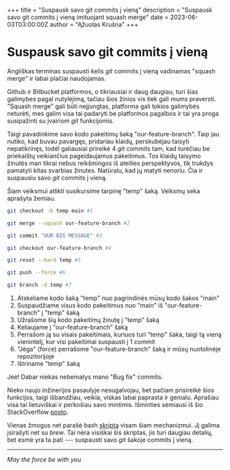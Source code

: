 +++
title = "Suspausk savo git commits į vieną"
description = "Suspausk savo git commits į vieną imituojant squash merge"
date = 2023-06-03T03:00:00Z
author = "Ąžuolas Krušna"
+++

# Suspausk savo git commits į vieną

Angliškas terminas suspausti kelis _git_ commits į vieną vadinamas "squash merge" ir labai plačiai naudojamas.

Github ir Bitbucket platformos, o tikriausiai ir daug daugiau, turi šias galimybes pagal nutylėjimą, tačiau šios žinios vis tiek gali mums praversti. "Squash merge" gali būti neįjungtas, platforma gali tokios galimybės neturėti, mes galim visa tai padaryti be platformos pagalbos ir tai yra proga susipažinti su įvairiom _git_ funkcijomis.

Taigi pavadinkime savo kodo pakeitimų šaką "our-feature-branch". Taip jau nutiko, kad buvau pavargęs, pridariau klaidų, perskubėjau taisyti nepatikrinęs, todėl galiausiai prireikė 4 _git_ commits tam, kad turėčiau be priekaištų veikiančius pageidaujamus pakeitimus. Tos klaidų taisymo žinutės man tikrai nebus reikšmingos iš ateities perspektyvos, tik trukdys pamatyti kitas svarbias žinutes. Natūralu, kad jų matyti nenoriu. Čia ir suspausiu savo _git_ commits į vieną.

Šiam veiksmui atlikti susikursime tarpinę "temp" šaką. Veiksmų seka aprašyta žemiau. 
```bash
git checkout -b temp main #1

git merge --squash our-feature-branch #2

git commit "OUR BIG MESSAGE" #3

git checkout our-feature-branch #4

git reset --hard temp #5

git push --force #6

git branch -d temp #7
```

1. Atskeliame kodo šaką "temp" nuo pagrindinės mūsų kodo šakos "main"
2. Suspaudžiame visus kodo pakeitimus nuo "main" iš "our-feature-branch" į "temp" šaką
3. Užrašome šių kodo pakeitimų žinutę į "temp" šaką
4. Keliaujame į "our-feature-branch" šaką
5. Perrašom ją su visais pakeitimais, kuriuos turi "temp" šaka, taigi tą vieną vienintelį, kur visi pakeitimai suspausti į 1 commit
6. "Jėga" (force) perrašome "our-feature-branch" šaką ir mūsų nuotolinėje repozitorijoje
7. Ištriname "temp" šaką

Jėė! Dabar niekas nebematys mano "Bug fix" commits.

Nieko naujo inžinerijos pasaulyje nesugalvojau, bet pačiam prisireikė šios funkcijos, taigi išbandžiau, veikia, viskas labai paprasta ir genialu. Aprašiau visa tai lietuviškai ir perkošiau savo mintimis. Išminties sėmiausi iš šio StackOverflow [posto](https://stackoverflow.com/a/69827502/7714279).

Vienas žmogus net parašė bash [skriptą](https://github.com/sheerun/git-squash) visam šiam mechanizmui. Jį galima įsirašyti net su _brew_. Tai nėra visiškai šis skriptas, jis turi daugiau detalių, bet esmė yra ta pati --- suspausti savo _git_ šakoje commits į vieną.

***

_May the force be with you_
